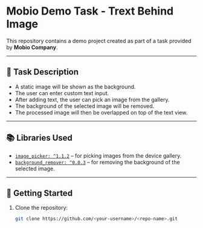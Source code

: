# Mobio Demo Task - Trext Behind Image

This repository contains a demo project created as part of a task provided by **Mobio Company**.

---

## 📌 Task Description
- A static image will be shown as the background.  
- The user can enter custom text input.  
- After adding text, the user can pick an image from the gallery.  
- The background of the selected image will be removed.  
- The processed image will then be overlapped on top of the text view.

---

## 📚 Libraries Used
- [`image_picker: ^1.1.2`](https://pub.dev/packages/image_picker) – for picking images from the device gallery.  
- [`background_remover: ^0.0.3`](https://pub.dev/packages/background_remover) – for removing the background of the selected image.  

---

## 🚀 Getting Started
1. Clone the repository:
   ```bash
   git clone https://github.com/<your-username>/<repo-name>.git
